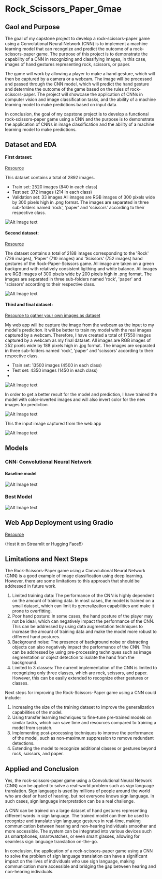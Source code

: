 # Rock_Scissors_Paper_Gmae

## Gaol and Purpose

The goal of my capstone project to develop a rock-scissors-paper game using a Convolutional Neural Network (CNN) is to implement a machine learning model that
can recognize and predict the outcome of a rock-scissors-paper game. The purpose of this project is to demonstrate the capability of a CNN in recognizing and
classifying images, in this case, images of hand gestures representing rock, scissors, or paper.

The game will work by allowing a player to make a hand gesture, which will then be captured by a camera or a webcam. The image will be processed and passed 
through the CNN model, which will predict the hand gesture and determine the outcome of the game based on the rules of rock-scissors-paper. The project will 
showcase the application of CNNs in computer vision and image classification tasks, and the ability of a machine learning model to make predictions based on 
input data.

In conclusion, the goal of my capstone project is to develop a functional rock-scissors-paper game using a CNN and the purpose is to demonstrate the application of CNNs in image classification and the ability of a machine learning model to make predictions.



## Dataset and EDA

#### First dataset:
[Resource](https://laurencemoroney.com/datasets.html#rock-paper-scissors-dataset)

This dataset contains a total of 2892 images.
 - Train set: 2520 images (840 in each class)
 - Test set: 372 images (214 in each class)
 - Validation set: 33 images
All images are RGB images of 300 pixels wide by 300 pixels high in .png format. The images are separated in three sub-folders named 'rock', 'paper' and 'scissors'
according to their respective class.

 ![Alt Image text](png-------/dataset1_ex)


#### Second dataset:
[Resource](https://www.kaggle.com/datasets/drgfreeman/rockpaperscissors)

The dataset contains a total of 2188 images corresponding to the 'Rock' (726 images), 'Paper' (710 images) and 'Scissors' (752 images) hand gestures of the
Rock-Paper-Scissors game. All image are taken on a green background with relatively consistent ligithing and white balance.
All images are RGB images of 300 pixels wide by 200 pixels high in .png format. The images are separated in three sub-folders named 'rock', 'paper' and 'scissors'
according to their respective class.

![Alt Image text](png-------/dataset2_ex)

#### Third and final dataset:
[Resource to gather your own images as dataset](https://github.com/CircuitDigest/Rock-Paper-Scissors-with-Pi)

My web app will be capture the image from the webcam as the input to my model's prediciton.  It will be better to train my model with the real images captured by
a webcam.  Therefore, I have created a total of 17550 images captured by a webcam as my final dataset.
All images are RGB images of 252 pixels wide by 188 pixels high in .jpg format. The images are separated in three sub-folders named 'rock', 'paper' and 'scissors'
according to their respective class.
 - Train set: 13500 images (4500 in each class)
 - Test set: 4350 images (1450 in each class)
 - 
![Alt Image text](png-------/dataset3_ex)

In order to get a better result for the model and prediction, I have trained the model with color-inverted images and will also invert color for the new images
for prediction. 

![Alt Image text](png-------/dataset3_ex_invert)

This the input image captured from the web app

![Alt Image text](png-------/webapp_input_img)


## Models

### CNN: Convolutional Neural Network

#### Baseline model

![Alt Image text](png-------/basline_model_summary)

### Best Model

![Alt Image text](png-------/best_model_summary)


## Web App Deployment using Gradio

[Resource](https://gradio.app/)

(Host it on Streamlit or Hugging Face!!)


## Limitations and Next Steps
The Rock-Scissors-Paper game using a Convolutional Neural Network (CNN) is a good example of image classification using deep learning. However, there are some
limitations to this approach that should be addressed in future work.
1. Limited training data: The performance of the CNN is highly dependent on the amount of training data. In most cases, the model is trained on a small dataset, 
which can limit its generalization capabilities and make it prone to overfitting.
2. Poor hand posture: In some cases, the hand posture of the player may not be ideal, which can negatively impact the performance of the CNN. This can be addressed
by using data augmentation techniques to increase the amount of training data and make the model more robust to different hand postures.
3. Background noise: The presence of background noise or distracting objects can also negatively impact the performance of the CNN. This can be addressed by using
pre-processing techniques such as image segmentation or object detection to isolate the hand from the background.
4. Limited to 3 classes: The current implementation of the CNN is limited to recognizing only three classes, which are rock, scissors, and paper. However, this can
be easily extended to recognize other gestures or classes.

Next steps for improving the Rock-Scissors-Paper game using a CNN could include:
1. Increasing the size of the training dataset to improve the generalization capabilities of the model.
2. Using transfer learning techniques to fine-tune pre-trained models on similar tasks, which can save time and resources compared to training a model from scratch.
3. Implementing post-processing techniques to improve the performance of the model, such as non-maximum suppression to remove redundant detections.
4. Extending the model to recognize additional classes or gestures beyond rock, scissors, and paper.


## Applied and Conclusion

Yes, the rock-scissors-paper game using a Convolutional Neural Network (CNN) can be applied to solve a real-world problem such as sign language translation. 
Sign language is used by millions of people around the world who are deaf or hard of hearing, but not everyone knows sign language. In such cases, sign language
interpretation can be a real challenge.

A CNN can be trained on a large dataset of hand gestures representing different words in sign language. The trained model can then be used to recognize and 
translate sign language gestures in real-time, making communication between hearing and non-hearing individuals smoother and more accessible. The system can 
be integrated into various devices such as smartphones, smartwatches, or even smart glasses, allowing for seamless sign language translation on-the-go.

In conclusion, the application of a rock-scissors-paper game using a CNN to solve the problem of sign language translation can have a significant impact on the 
lives of individuals who use sign language, making communication more accessible and bridging the gap between hearing and non-hearing individuals.


